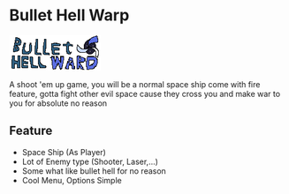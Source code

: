 # Bullet Hell Warp
![Logo game](assets/images/title_game.png)

A shoot 'em up game, you will be a normal space ship come with fire feature, gotta fight other evil space cause they cross you and make war to you for absolute no reason

## Feature
- Space Ship (As Player)
- Lot of Enemy type (Shooter, Laser,...)
- Some what like bullet hell for no reason
- Cool Menu, Options Simple